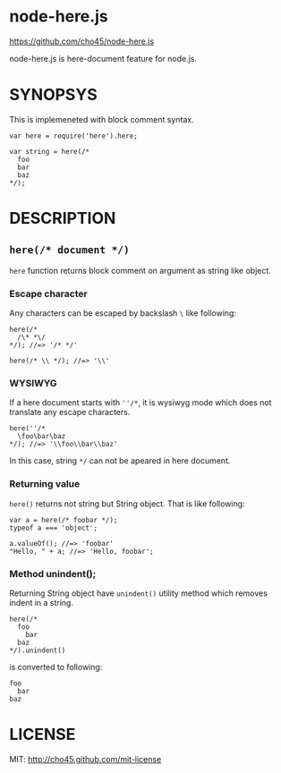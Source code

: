 node-here.js
============

https://github.com/cho45/node-here.js

node-here.js is here-document feature for node.js.

SYNOPSYS
========

This is implemeneted with block comment syntax.

```
var here = require('here').here;

var string = here(/*
  foo
  bar
  baz
*/);

```

DESCRIPTION
===========

## `here(/* document */)`

`here` function returns block comment on argument as string like object.

### Escape character

Any characters can be escaped by backslash `\` like following:

```
here(/*
  /\* *\/
*/); //=> '/* */'

here(/* \\ */); //=> '\\'
```

### WYSIWYG

If a here document starts with `''/*`, it is wysiwyg mode which does not translate any escape characters.

```
here(''/*
  \foo\bar\baz
*/); //=> '\\foo\\bar\\baz'
```

In this case, string `*/` can not be apeared in here document.

### Returning value

`here()` returns not string but String object. That is like following:

```
var a = here(/* foobar */);
typeof a === 'object';

a.valueOf(); //=> 'foobar'
"Hello, " + a; //=> 'Hello, foobar';
```

### Method unindent();

Returning String object have `unindent()` utility method which removes indent in a string.

```
here(/*
  foo
    bar
  baz
*/).unindent()
```

is converted to following:

```
foo
  bar
baz
```

LICENSE
=======

MIT: http://cho45.github.com/mit-license